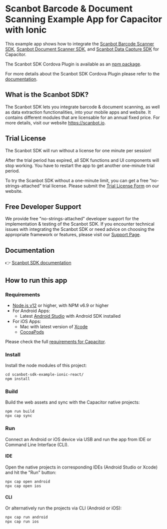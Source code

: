 # Scanbot Barcode & Document Scanning Example App for Capacitor with Ionic

This example app shows how to integrate the [Scanbot Barcode Scanner SDK](https://scanbot.io/developer/ionic-barcode-scanner/), [Scanbot Document Scanner SDK](https://scanbot.io/developer/ionic-document-scanner/), and [Scanbot Data Capture SDK](https://scanbot.io/developer/ionic-data-capture/) for Capacitor.

The Scanbot SDK Cordova Plugin is available as an [npm package](https://www.npmjs.com/package/cordova-plugin-scanbot-sdk).

For more details about the Scanbot SDK Cordova Plugin please refer to the [documentation](https://docs.scanbot.io/document-scanner-sdk/cordova/).

## What is the Scanbot SDK?

The Scanbot SDK lets you integrate barcode & document scanning, as well as data extraction functionalities, into your mobile apps and website. It contains different modules that are licensable for an annual fixed price. For more details, visit our website https://scanbot.io.


## Trial License

The Scanbot SDK will run without a license for one minute per session!

After the trial period has expired, all SDK functions and UI components will stop working. You have to restart the app to get another one-minute trial period.

To try the Scanbot SDK without a one-minute limit, you can get a free “no-strings-attached” trial license. Please submit the [Trial License Form](https://scanbot.io/trial/) on our website.

## Free Developer Support

We provide free "no-strings-attached" developer support for the implementation & testing of the Scanbot SDK.
If you encounter technical issues with integrating the Scanbot SDK or need advice on choosing the appropriate
framework or features, please visit our [Support Page](https://docs.scanbot.io/support/).

## Documentation
👉 [Scanbot SDK documentation](https://docs.scanbot.io/document-scanner-sdk/cordova/introduction/)

## How to run this app

### Requirements

- [Node.js v12](https://nodejs.org) or higher, with NPM v6.9 or higher
- For Android Apps:
    * Latest [Android Studio](https://developer.android.com/studio/) with Android SDK installed
- For iOS Apps:
    * Mac with latest version of [Xcode](https://developer.apple.com/xcode/)
    * [CocoaPods](https://cocoapods.org)

Please check the full [requirements for Capacitor](https://capacitorjs.com/docs/getting-started/environment-setup).

### Install

Install the node modules of this project:

```
cd scanbot-sdk-example-ionic-react/
npm install
```

### Build

Build the web assets and sync with the Capacitor native projects:

```
npm run build
npx cap sync
```

### Run

Connect an Android or iOS device via USB and run the app from IDE or Command Line Interface (CLI).


#### IDE
Open the native projects in corresponding IDEs (Android Studio or Xcode) and hit the "Run" button:

```
npx cap open android
npx cap open ios
```

#### CLI
Or alternatively run the projects via CLI (Android or iOS):

```
npx cap run android
npx cap run ios
```
